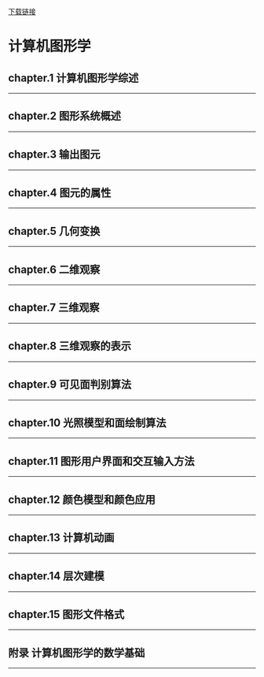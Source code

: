 [下载链接](http://pan.baidu.com/s/1jIIH438)
# 计算机图形学

## chapter.1 计算机图形学综述
-----------
## chapter.2 图形系统概述
-----------

## chapter.3 输出图元
-----------

## chapter.4 图元的属性
-----------

## chapter.5 几何变换
-----------

## chapter.6 二维观察
-----------

## chapter.7 三维观察
-----------

## chapter.8 三维观察的表示
-----------

## chapter.9 可见面判别算法
-----------

## chapter.10 光照模型和面绘制算法
-----------

## chapter.11 图形用户界面和交互输入方法
-----------

## chapter.12 颜色模型和颜色应用
-----------

## chapter.13 计算机动画
-----------
## chapter.14 层次建模
-----------
## chapter.15 图形文件格式
-----------
## 附录 计算机图形学的数学基础
-----------
